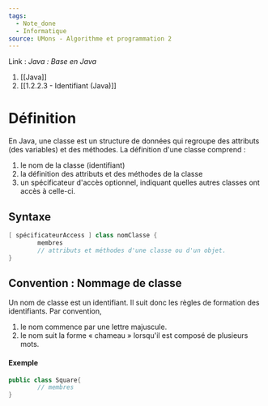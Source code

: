 ```yaml
---
tags:
  - Note_done
  - Informatique
source: UMons - Algorithme et programmation 2
---
```


Link :
_Java : Base en Java_
1. [[Java]]
2. [[1.2.2.3 - Identifiant (Java)]]



# Définition
En Java, une classe est un structure de données qui regroupe des attributs (des variables) et des méthodes. La définition d'une classe comprend :
1. le nom de la classe (identifiant) 
2. la définition des attributs et des méthodes de la classe 
3. un spécificateur d'accès optionnel, indiquant quelles autres classes ont accès à celle-ci.

## Syntaxe 
```java
[ spécificateurAccess ] class nomClasse { 
		membres 
		// attributs et méthodes d'une classe ou d'un objet.
}
```

## Convention : Nommage de classe
Un nom de classe est un identifiant. Il suit donc les règles de formation des identifiants. Par convention, 
1. le nom commence par une lettre majuscule. 
2. le nom suit la forme « chameau » lorsqu'il est composé de plusieurs mots. 

#### Exemple
```java
public class Square{
		// membres
}
```

